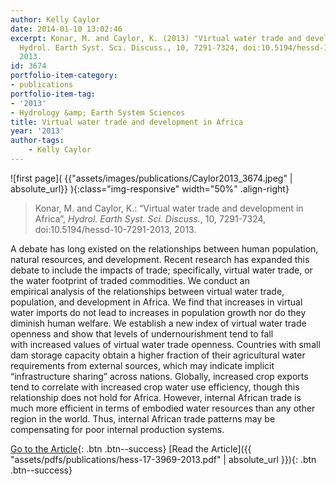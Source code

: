 ```yaml
---
author: Kelly Caylor
date: 2014-01-10 13:02:46
excerpt: Konar, M. and Caylor, K. (2013) "Virtual water trade and development in Africa",
  Hydrol. Earth Syst. Sci. Discuss., 10, 7291-7324, doi:10.5194/hessd-10-7291-2013,
  2013.
id: 3674
portfolio-item-category:
- publications
portfolio-item-tag:
- '2013'
- Hydrology &amp; Earth System Sciences
title: Virtual water trade and development in Africa
year: '2013'
author-tags:
    - Kelly Caylor
---
```


![first page]( {{"assets/images/publications/Caylor2013_3674.jpeg" | absolute_url}} ){:class="img-responsive" width="50%" .align-right}

> Konar, M. and Caylor, K.: “Virtual water trade and development in Africa”, _Hydrol. Earth Syst. Sci. Discuss._, 10, 7291-7324, doi:10.5194/hessd-10-7291-2013, 2013.


A debate has long existed on the relationships between human population, natural resources, and development. Recent research has expanded this debate to include the impacts of trade; specifically, virtual water trade, or the water footprint of traded commodities. We conduct an empirical analysis of the relationships between virtual water trade, population, and development in Africa. We find that increases in virtual water imports do not lead to increases in population growth nor do they diminish human welfare. We establish a new index of virtual water trade openness and show that levels of undernourishment tend to fall with increased values of virtual water trade openness. Countries with small dam storage capacity obtain a higher fraction of their agricultural water requirements from external sources, which may indicate implicit “infrastructure sharing” across nations. Globally, increased crop exports tend to correlate with increased crop water use efficiency, though this relationship does not hold for Africa. However, internal African trade is much more efficient in terms of embodied water resources than any other region in the world. Thus, internal African trade patterns may be compensating for poor internal production systems.


[Go to the Article](http://www.hydrol-earth-syst-sci.net/17/3969/2013/hess-17-3969-2013.html){: .btn .btn--success} [Read the Article]({{ "assets/pdfs/publications/hess-17-3969-2013.pdf" | absolute_url }}){: .btn .btn--success}